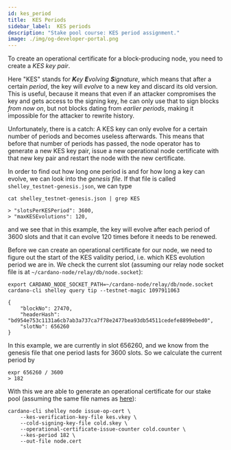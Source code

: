 ```yaml
---
id: kes_period
title:  KES Periods
sidebar_label:  KES periods
description: "Stake pool course: KES period assignment." 
image: ./img/og-developer-portal.png
---
```


To create an operational certificate for a block-producing node, you need to create a _KES key pair_.

Here "KES" stands for _**K**ey **E**volving **S**ignature_, which means that after a certain _period_, the key will _evolve_ to a new key and discard its old version. This is useful, because it means that even if an attacker compromises the key and gets access to the signing key, he can only use that to sign blocks _from now on_, but not blocks dating from _earlier periods_, making it impossible for the attacker to rewrite history.

Unfortunately, there is a catch: A KES key can only evolve for a certain number of periods and becomes useless afterwards. This means that before that number of periods has passed, the node operator has to generate a new KES key pair, issue a new operational node certificate with that new key pair and restart the node with the new certificate.

In order to find out how long one period is and for how long a key can evolve, we can look into the _genesis file_. If that file is called `shelley_testnet-genesis.json`, we can type

```
cat shelley_testnet-genesis.json | grep KES

> "slotsPerKESPeriod": 3600,
> "maxKESEvolutions": 120,
```

and we see that in this example, the key will evolve after each period of 3600 slots and that it can evolve 120 times before it needs to be renewed.

Before we can create an operational certificate for our node, we need to figure out the start of the KES validity period, i.e. which KES evolution period we are in. We check the current slot \(assuming our relay node socket file is at `~/cardano-node/relay/db/node.socket`\):

```
export CARDANO_NODE_SOCKET_PATH=~/cardano-node/relay/db/node.socket
cardano-cli shelley query tip --testnet-magic 1097911063

{
    "blockNo": 27470,
    "headerHash": "bd954e753c1131a6cb7ab3a737ca7f78e2477bea93db54511cedefe8899ebed0",
    "slotNo": 656260
}
```

In this example, we are currently in slot 656260, and we know from the genesis file that one period lasts for 3600 slots. So we calculate the current period by

```
expr 656260 / 3600
> 182
```

With this we are able to generate an operational certificate for our stake pool (assuming the same file names as [here](../handbook/generate-stake-pool-keys)):

```
cardano-cli shelley node issue-op-cert \
    --kes-verification-key-file kes.vkey \
    --cold-signing-key-file cold.skey \
    --operational-certificate-issue-counter cold.counter \
    --kes-period 182 \
    --out-file node.cert
```
